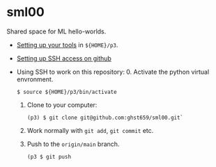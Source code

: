 # sml00

Shared space for ML hello-worlds.

* [Setting up your tools](https://github.com/ghst659/sml00/blob/main/py_setup.md)
  in `${HOME}/p3`.
* [Setting up SSH access on github](https://github.com/ghst659/sml00/blob/main/ssh_setup.md)
* Using SSH to work on this repository:
  0. Activate the python virtual envronment.

     ```
     $ source ${HOME}/p3/bin/activate
     ```

  1. Clone to your computer:

     ```
     (p3) $ git clone git@github.com:ghst659/sml00.git`
     ```

  2. Work normally with `git add`, `git commit` etc.
  3. Push to the `origin/main` branch.

     ```
     (p3 $ git push
     ```